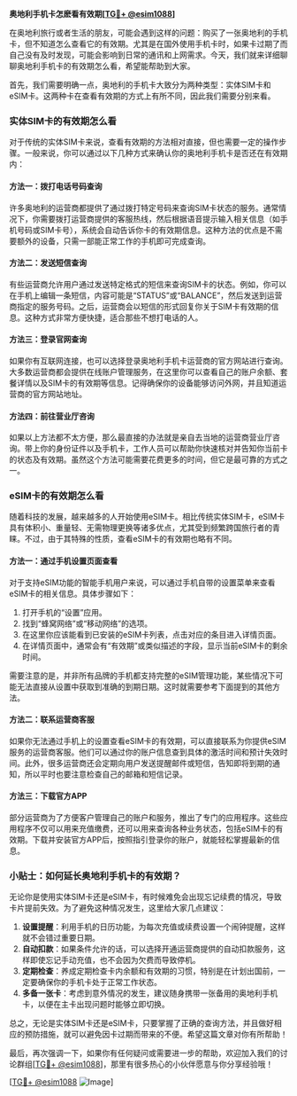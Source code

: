 **奥地利手机卡怎麽看有效期[[TG💪+ @esim1088](https://t.me/s/esim1088)]**

在奥地利旅行或者生活的朋友，可能会遇到这样的问题：购买了一张奥地利的手机卡，但不知道怎么查看它的有效期。尤其是在国外使用手机卡时，如果卡过期了而自己没有及时发现，可能会影响到日常的通讯和上网需求。今天，我们就来详细聊聊奥地利手机卡的有效期怎么看，希望能帮助到大家。

首先，我们需要明确一点，奥地利的手机卡大致分为两种类型：实体SIM卡和eSIM卡。这两种卡在查看有效期的方式上有所不同，因此我们需要分别来看。

### 实体SIM卡的有效期怎么看

对于传统的实体SIM卡来说，查看有效期的方法相对直接，但也需要一定的操作步骤。一般来说，你可以通过以下几种方式来确认你的奥地利手机卡是否还在有效期内：

#### 方法一：拨打电话号码查询
许多奥地利的运营商都提供了通过拨打特定号码来查询SIM卡状态的服务。通常情况下，你需要拨打运营商提供的客服热线，然后根据语音提示输入相关信息（如手机号码或SIM卡号），系统会自动告诉你卡的有效期信息。这种方法的优点是不需要额外的设备，只需一部能正常工作的手机即可完成查询。

#### 方法二：发送短信查询
有些运营商允许用户通过发送特定格式的短信来查询SIM卡的状态。例如，你可以在手机上编辑一条短信，内容可能是“STATUS”或“BALANCE”，然后发送到运营商指定的服务号码。之后，运营商会以短信的形式回复你关于SIM卡有效期的信息。这种方式非常方便快捷，适合那些不想打电话的人。

#### 方法三：登录官网查询
如果你有互联网连接，也可以选择登录奥地利手机卡运营商的官方网站进行查询。大多数运营商都会提供在线账户管理服务，在这里你可以查看自己的账户余额、套餐详情以及SIM卡的有效期等信息。记得确保你的设备能够访问外网，并且知道运营商的官方网站地址。

#### 方法四：前往营业厅咨询
如果以上方法都不太方便，那么最直接的办法就是亲自去当地的运营商营业厅咨询。带上你的身份证件以及手机卡，工作人员可以帮助你快速核对并告知你当前卡的状态及有效期。虽然这个方法可能需要花费更多的时间，但它是最可靠的方式之一。

### eSIM卡的有效期怎么看

随着科技的发展，越来越多的人开始使用eSIM卡。相比传统实体SIM卡，eSIM卡具有体积小、重量轻、无需物理更换等诸多优点，尤其受到频繁跨国旅行者的青睐。不过，由于其特殊的性质，查看eSIM卡的有效期也略有不同。

#### 方法一：通过手机设置页面查看
对于支持eSIM功能的智能手机用户来说，可以通过手机自带的设置菜单来查看eSIM卡的相关信息。具体步骤如下：
1. 打开手机的“设置”应用。
2. 找到“蜂窝网络”或“移动网络”的选项。
3. 在这里你应该能看到已安装的eSIM卡列表，点击对应的条目进入详情页面。
4. 在详情页面中，通常会有“有效期”或类似描述的字段，显示当前eSIM卡的剩余时间。

需要注意的是，并非所有品牌的手机都支持完整的eSIM管理功能，某些情况下可能无法直接从设置中获取到准确的到期日期。这时就需要参考下面提到的其他方法。

#### 方法二：联系运营商客服
如果你无法通过手机上的设置查看eSIM卡的有效期，可以直接联系为你提供eSIM服务的运营商客服。他们可以通过你的账户信息查到具体的激活时间和预计失效时间。此外，很多运营商还会定期向用户发送提醒邮件或短信，告知即将到期的通知，所以平时也要注意检查自己的邮箱和短信记录。

#### 方法三：下载官方APP
部分运营商为了方便客户管理自己的账户和服务，推出了专门的应用程序。这些应用程序不仅可以用来充值缴费，还可以用来查询各种业务状态，包括eSIM卡的有效期。下载并安装官方APP后，按照指引登录你的账户，就能轻松掌握最新的信息。

### 小贴士：如何延长奥地利手机卡的有效期？

无论你是使用实体SIM卡还是eSIM卡，有时候难免会出现忘记续费的情况，导致卡片提前失效。为了避免这种情况发生，这里给大家几点建议：

1. **设置提醒**：利用手机的日历功能，为每次充值或续费设置一个闹钟提醒，这样就不会错过重要日期。
2. **自动扣款**：如果条件允许的话，可以选择开通运营商提供的自动扣款服务，这样即使忘记手动充值，也不会因为欠费而导致停机。
3. **定期检查**：养成定期检查卡内余额和有效期的习惯，特别是在计划出国前，一定要确保你的手机卡处于正常工作状态。
4. **多备一张卡**：考虑到意外情况的发生，建议随身携带一张备用的奥地利手机卡，以便在主卡出现问题时能够立即切换。

总之，无论是实体SIM卡还是eSIM卡，只要掌握了正确的查询方法，并且做好相应的预防措施，就可以避免因卡过期而带来的不便。希望这篇文章对你有所帮助！

最后，再次强调一下，如果你有任何疑问或需要进一步的帮助，欢迎加入我们的讨论群组[[TG💪+ @esim1088](https://t.me/s/esim1088)]，那里有很多热心的小伙伴愿意与你分享经验哦！

[[TG💪+ @esim1088](https://t.me/s/esim1088) ![Image](https://i.postimg.cc/4NQfJmqS/Snipaste-2025-05-13-00-14-12.png)]